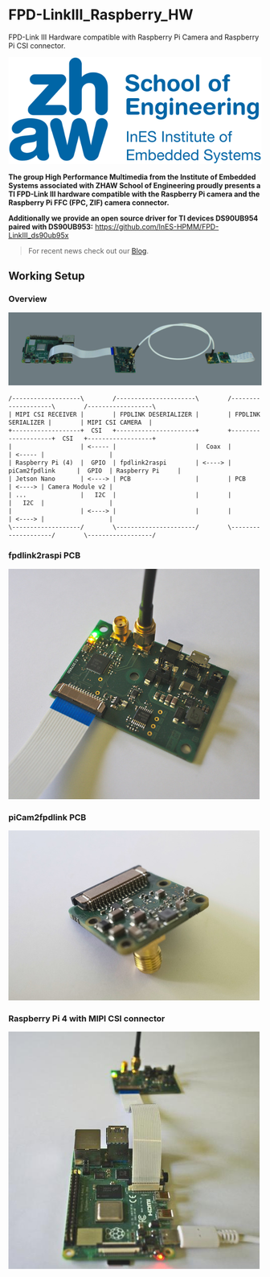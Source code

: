 # FPD-LinkIII_Raspberry_HW

FPD-Link III Hardware compatible with Raspberry Pi Camera and Raspberry Pi CSI connector.

[![logo](images/ines_logo.png)](https://www.zhaw.ch/en/engineering/institutes-centres/ines/ "Homepage")

__The group High Performance Multimedia from the Institute of Embedded Systems associated with ZHAW School of Engineering proudly presents a TI FPD-Link III hardware compatible with the Raspberry Pi camera and the Raspberry Pi FFC (FPC, ZIF) camera connector.__

__Additionally we provide an open source driver for TI devices DS90UB954 paired with DS90UB953:__
<https://github.com/InES-HPMM/FPD-LinkIII_ds90ub95x>

> For recent news check out our [Blog](https://blog.zhaw.ch/high-performance/).

## Working Setup

### Overview

![Overview](https://github.com/InES-HPMM/FPD-LinkIII_Raspberry_HW/blob/master/images/overview.png)

```ditaa
/-------------------\        /----------------------\        /--------------------\        /------------------\
| MIPI CSI RECEIVER |        | FPDLINK DESERIALIZER |        | FPDLINK SERIALIZER |        | MIPI CSI CAMERA  |
+-------------------+  CSI   +----------------------+        +--------------------+  CSI   +------------------+
|                   | <----- |                      |  Coax  |                    | <----- |                  |
| Raspberry Pi (4)  |  GPIO  | fpdlink2raspi        | <----> | piCam2fpdlink      |  GPIO  | Raspberry Pi     |
| Jetson Nano       | <----> | PCB                  |        | PCB                | <----> | Camera Module v2 |
| ...               |   I2C  |                      |        |                    |   I2C  |                  |
|                   | <----> |                      |        |                    | <----> |                  |
\-------------------/        \----------------------/        \--------------------/        \------------------/
```
 
### fpdlink2raspi PCB

![fpdlink2raspi PCB](https://github.com/InES-HPMM/FPD-LinkIII_Raspberry_HW/blob/master/images/fpdlink2raspi.jpg)
 
### piCam2fpdlink PCB

![piCam2fpdlink PCB](https://github.com/InES-HPMM/FPD-LinkIII_Raspberry_HW/blob/master/images/picam2fpdlink.jpg)
 
### Raspberry Pi 4 with MIPI CSI connector

![RaspberryPi 4](https://github.com/InES-HPMM/FPD-LinkIII_Raspberry_HW/blob/master/images/raspi.jpg)
